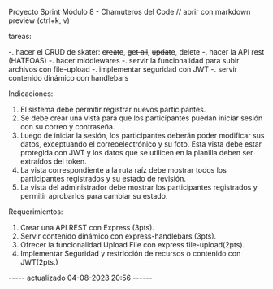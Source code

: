 Proyecto Sprint Módulo 8 - Chamuteros del Code
// abrir con markdown preview (ctrl+k, v)

tareas:

-. hacer el CRUD de skater: <del>create</del>, <del>get all</del>, <del>update</del>, delete
-. hacer la API rest (HATEOAS)
-. hacer middlewares 
-. servir la funcionalidad para subir archivos con file-upload
-. implementar seguridad con JWT
-. servir contenido dinámico con handlebars


Indicaciones:

1. El sistema debe permitir registrar nuevos participantes.
2. Se debe crear una vista para que los participantes puedan iniciar sesión con su correo y contraseña.
3. Luego de iniciar la sesión, los participantes deberán poder modificar sus datos, exceptuando el correoelectrónico y su foto. Esta vista debe estar protegida con JWT y los datos que se utilicen en la planilla deben ser extraídos del token.
4. La vista correspondiente a la ruta raíz debe mostrar todos los participantes registrados y su estado de
revisión.
5. La vista del administrador debe mostrar los participantes registrados y permitir aprobarlos para cambiar su estado.

Requerimientos:

1. Crear una API REST con Express (3pts).
2. Servir contenido dinámico con express-handlebars (3pts).
3. Ofrecer la funcionalidad Upload File con express file-upload(2pts).
4. Implementar Seguridad y restricción de recursos o contenido con JWT(2pts.)


----- actualizado 04-08-2023 20:56 ------